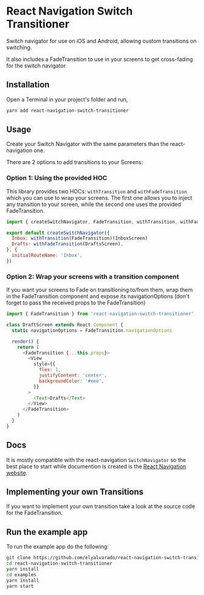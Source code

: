 # React Navigation Switch Transitioner

Switch navigator for use on iOS and Android, allowing custom transitions on switching.

It also includes a FadeTransition to use in your screens to get cross-fading for the switch navigator

## Installation

Open a Terminal in your project's folder and run,

```sh
yarn add react-navigation-switch-transitioner
```

## Usage

Create your Switch Navigator with the same parameters than the react-navigation one.

There are 2 options to add transitions to your Screens:

### Option 1: Using the provided HOC

This library provides two HOCs: `withTransition` and `withFadeTransition` which you can use to wrap your screens. The first one allows you to inject any transition to your screen, while the second one uses the provided FadeTransition.

```js
import { createSwitchNavigator, FadeTransition, withTransition, withFadeTransition } from 'react-navigation-switch-transitioner'

export default createSwitchNavigator({
  Inbox: withTransition(FadeTransition)(InboxScreen)
  Drafts: withFadeTransition(DraftsScreen),
}, {
  initialRouteName: 'Inbox',
})
```

### Option 2: Wrap your screens with a transition component

If you want your screens to Fade on transitioning to/from them, wrap them in the FadeTransition component and expose its navigationOptions (don't forget to pass the received props to the FadeTransition)

```js
import { FadeTransition } from 'react-navigation-switch-transitioner'

class DraftScreen extends React.Component {
  static navigationOptions = FadeTransition.navigationOptions

  render() {
    return (
      <FadeTransition {...this.props}>
        <View
          style={{
            flex: 1,
            justifyContent: 'center',
            backgroundColor: '#eee',
          }}
        >
          <Text>Drafts</Text>
        </View>
      </FadeTransition>
    )
  }
}
```

## Docs

It is mostly compatible with the react-navigation `SwitchNavigator` so the best place to start while documention is created is the [React Navigation website](https://reactnavigation.org/docs/en/switch-navigator.html).

## Implementing your own Transitions

If you want to implement your own transition take a look at the source code for the FadeTransition.

## Run the example app

To run the example app do the following:

```sh
git clone https://github.com/elyalvarado/react-navigation-switch-transitioner
cd react-navigation-switch-transitioner
yarn install
cd examples
yarn install
yarn start
```
